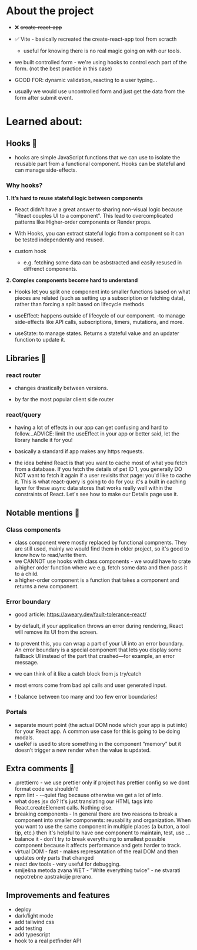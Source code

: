 # About the project
- ❌ ~~create-react-app~~
- ✅ Vite - basically recreated the create-react-app tool from scracth
  - useful for knowing there is no real magic going on with our tools.


- we built controlled form - we're using hooks to control each part of the form. (not the best practice in this case)
- GOOD FOR: dynamic validation, reacting to a user typing...
- usually we would use uncontrolled form and just get the data from the form after submit event.

# Learned about:


## Hooks 🎣
-  hooks are simple JavaScript functions that we can use to isolate the reusable part from a functional component. Hooks can be stateful and can manage side-effects.



### Why hooks?

**1. It’s hard to reuse stateful logic between components**

- React didn't have a great answer to sharing non-visual logic because "React couples UI to a component". This lead to overcomplicated patterns like Higher-order components or Render props.
- With Hooks, you can extract stateful logic from a component so it can be tested independently and reused. 

- custom hook 
  - e.g. fetching some data can be asbstracted and easily resused in diffrenct components.

 **2. Complex components become hard to understand**


- Hooks let you split one component into smaller functions based on what pieces are related (such as setting up a subscription or fetching data), rather than forcing a split based on lifecycle methods
- useEffect: happens outside of lifecycle of our component. 
  -to manage side-effects like API calls, subscriptions, timers, mutations, and more.

- useState: to manage states. Returns a stateful value and an updater function to update it.

## Libraries 📕

### react router 
- changes drastically between versions.

- by far the most popular client side router

### react/query

- having a lot of effects in our app can get confusing and hard to follow...ADVICE: limit the useEffect in your app or better said, let the library handle it for you!

- basically a standard if app makes any https requests. 

- the idea behind React is that you want to cache most of what you fetch from a database. If you fetch the details of pet ID 1, you generally DO NOT want to fetch it again if a user revisits that page: you'd like to cache it. 
This is what react-query is going to do for you: it's a built in caching layer for these async data stores that works really well within the constraints of React. Let's see how to make our Details page use it.


## Notable mentions 👀


### Class components

- class component were mostly replaced by functional compnents. They are still used, mainly we would find them in older project, so it's good to know how to read/write them.
- we CANNOT use hooks with class components - we would have to crate a higher order function where we e.g. fetch some data and then pass it to a child.
- a higher-order component is a function that takes a component and returns a new component.


### Error boundary

- good article: https://aweary.dev/fault-tolerance-react/

- by default, if your application throws an error during rendering, React will remove its UI from the screen. 
- to prevent this, you can wrap a part of your UI into an error boundary. An error boundary is a special component that lets you display some fallback UI instead of the part that crashed—for example, an error message.
-  we can think of it like a catch block from js try/catch
- most errors come from bad api calls and user generated input.
- ! balance between too many and too few error boundaries!


### Portals 
- separate mount point (the actual DOM node which your app is put into) for your React app. A common use case for this is going to be doing modals. 
- useRef is used to store something in the component “memory” but it doesn’t trigger a new render when the value is updated.






## Extra comments 💬

- .prettierrc - we use prettier only if project has prettier config so we dont format code we shouldn't!
- npm lint - --quiet flag because otherwise we get a lot of info.
- what does jsx do? It's just translating our HTML tags into React.createElement calls. Nothing else.
- breaking components - In general there are two reasons to break a component into smaller components:
  reusability and organization. When you want to use the same component in multiple places (a button, a tool tip, etc.) then it's helpful to have one component to maintain, test, use ...
- balance it - don't try to break everythuing to smallest possible component because it affects performance and gets harder to track.
- virtual DOM - fast - makes represantation of the real DOM and then updates only parts that changed
- react dev tools - very useful for debugging.
- smiješna metoda zvana WET - "Write everything twice" - ne stvarati nepotrebne apstrakcije prerano.


## Improvements and features

- deploy
- dark/light mode
- add tailwind css
- add testing
- add typescript
- hook to a real petfinder API
